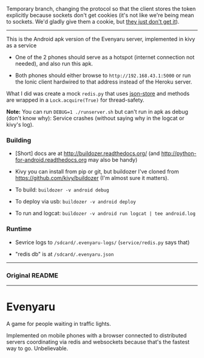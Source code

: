 Temporary branch, changing the protocol so that the client stores the token explicitly because sockets don't get cookies (it's not like we're being mean to sockets. We'd gladly give them a cookie, but [they just don't get it](https://archive.is/DPhfY#selection-3151.593-3151.722)).

---------------------------

This is the Android apk version of the Evenyaru server, implemented in kivy as a service

* One of the 2 phones should serve as a hotspot (internet connection not needed),
  and also run this apk.

* Both phones should either browse to `http://192.168.43.1:5000`
  or run the Ionic client hardwired to that address
  instead of the Heroku server.



What I did was create a mock `redis.py` that uses
[json-store](https://pypi.python.org/pypi/json-store/)
and methods are wrapped in a `Lock.acquire(True)`
for thread-safety.

**Note:** You can run `DEBUG=1 ./runserver.sh` but can't run in apk as
  debug (don't know why):
  Service crashes (without saying why in the logcat or kivy's log).

### Building

* [Short] docs are at http://buildozer.readthedocs.org/
  (and http://python-for-android.readthedocs.org may also be handy)

* Kivy you can install from pip or git, but buildozer I've cloned from
  https://github.com/kivy/buildozer
  (I'm almost sure it matters).

* To build: `buildozer -v android debug`

* To deploy via usb: `buildozer -v android deploy`

* To run and logcat: `buildozer -v android run logcat | tee android.log`

### Runtime

* Sevrice logs to `/sdcard/.evenyaru-logs/` (`service/redis.py` says that)

* "redis db" is at `/sdcard/.evenyaru.json`

----

### Original README

----


# Evenyaru

A game for people waiting in traffic lights.

Implemented on mobile phones with a browser connected to distributed servers
coordinating via redis and websockets because that's the fastest way to go.
Unbelievable.
